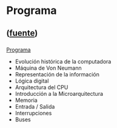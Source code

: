 # Programa
([fuente](https://campus.exactas.uba.ar/course/view.php?id=1100&section=1))
---
###
[Programa](https://campus.exactas.uba.ar/course/view.php?id=1100&section=1)

  - Evolución histórica de la computadora
  - Máquina de Von Neumann
  - Representación de la información
  - Lógica digital
  - Arquitectura del CPU
  - Introducción a la Microarquitectura
  - Memoria
  - Entrada / Salida
  - Interrupciones
  - Buses


